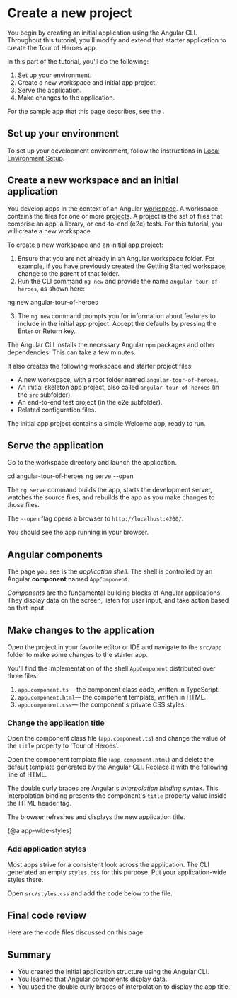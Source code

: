 # Create a new project

You begin by creating an initial application using the Angular CLI. Throughout this tutorial, you’ll modify and extend that starter application to create the Tour of Heroes app.

In this part of the tutorial, you'll do the following:

1. Set up your environment.
2. Create a new workspace and initial app project.
3. Serve the application.
4. Make changes to the application.

<div class="alert is-helpful">

  For the sample app that this page describes, see the <live-example></live-example>.

</div>

## Set up your environment

To set up your development environment, follow the instructions in [Local Environment Setup](guide/setup-local "Setting up for Local Development").


## Create a new workspace and an initial application

You develop apps in the context of an Angular [workspace](guide/glossary#workspace). A workspace contains the files for one or more [projects](guide/glossary#project). A project is the set of files that comprise an app, a library, or end-to-end (e2e) tests. For this tutorial, you will create a new workspace.

To create a new workspace and an initial app project:

  1. Ensure that you are not already in an Angular workspace folder. For example, if you have previously created the Getting Started workspace, change to the parent of that folder.
  2. Run the CLI command `ng new` and provide the name `angular-tour-of-heroes`, as shown here:

  <code-example language="sh">
     ng new angular-tour-of-heroes
  </code-example>

  3. The `ng new` command prompts you for information about features to include in the initial app project. Accept the defaults by pressing the Enter or Return key.

The Angular CLI installs the necessary Angular `npm` packages and other dependencies. This can take a few minutes.

It also creates the following workspace and starter project files:

  * A new workspace, with a root folder named `angular-tour-of-heroes`.
  * An initial skeleton app project, also called `angular-tour-of-heroes` (in the `src` subfolder).
  * An end-to-end test project (in the e2e subfolder).
  * Related configuration files.

The initial app project contains a simple Welcome app, ready to run.

## Serve the application

Go to the workspace directory and launch the application.

<code-example language="sh">
  cd angular-tour-of-heroes
  ng serve --open
</code-example>

<div class="alert is-helpful">

The `ng serve` command builds the app, starts the development server,
watches the source files, and rebuilds the app as you make changes to those files.

The `--open` flag opens a browser to `http://localhost:4200/`.

</div>

You should see the app running in your browser.

## Angular components

The page you see is the _application shell_.
The shell is controlled by an Angular **component** named `AppComponent`.

_Components_ are the fundamental building blocks of Angular applications.
They display data on the screen, listen for user input, and take action based on that input.

## Make changes to the application

Open the project in your favorite editor or IDE and navigate to the `src/app` folder to make some changes to the starter app.

You'll find the implementation of the shell `AppComponent` distributed over three files:

1. `app.component.ts`&mdash; the component class code, written in TypeScript.
1. `app.component.html`&mdash; the component template, written in HTML.
1. `app.component.css`&mdash; the component's private CSS styles.

### Change the application title

Open the component class file (`app.component.ts`) and change the value of the `title` property to 'Tour of Heroes'.

<code-example path="toh-pt0/src/app/app.component.ts" region="set-title" header="app.component.ts (class title property)"></code-example>

Open the component template file (`app.component.html`) and
delete the default template generated by the Angular CLI.
Replace it with the following line of HTML.

<code-example path="toh-pt0/src/app/app.component.html"
  header="app.component.html (template)"></code-example>

The double curly braces are Angular's *interpolation binding* syntax.
This interpolation binding presents the component's `title` property value
inside the HTML header tag.

The browser refreshes and displays the new application title.

{@a app-wide-styles}

### Add application styles

Most apps strive for a consistent look across the application.
The CLI generated an empty `styles.css` for this purpose.
Put your application-wide styles there.

Open `src/styles.css` and add the code below to the file.

<code-example path="toh-pt0/src/styles.1.css" header="src/styles.css (excerpt)">
</code-example>

## Final code review

Here are the code files discussed on this page.

<code-tabs>

  <code-pane header="src/app/app.component.ts" path="toh-pt0/src/app/app.component.ts">
  </code-pane>

  <code-pane header="src/app/app.component.html" path="toh-pt0/src/app/app.component.html">
  </code-pane>

  <code-pane
    header="src/styles.css (excerpt)"
    path="toh-pt0/src/styles.1.css">
  </code-pane>
</code-tabs>

## Summary

* You created the initial application structure using the Angular CLI.
* You learned that Angular components display data.
* You used the double curly braces of interpolation to display the app title.
